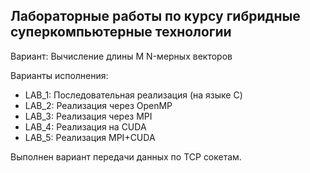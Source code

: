 ## Лабораторные работы по курсу гибридные суперкомпьютерные технологии
Вариант: Вычисление длины M N-мерных векторов

Варианты исполнения:
* LAB_1: Последовательная реализация (на языке C)
* LAB_2: Реализация через OpenMP
* LAB_3: Реализация через MPI
* LAB_4: Реализация на CUDA
* LAB_5: Реализация MPI+CUDA

Выполнен вариант передачи данных по TCP сокетам.